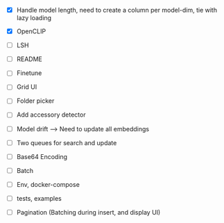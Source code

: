 - [x] Handle model length, need to create a column per model-dim, tie with lazy loading
- [x] OpenCLIP
- [ ] LSH
- [ ] README
- [ ] Finetune
- [ ] Grid UI
- [ ] Folder picker
- [ ] Add accessory detector
- [ ] Model drift --> Need to update all embeddings

- [ ] Two queues for search and update
- [ ] Base64 Encoding
- [ ] Batch
- [ ] Env, docker-compose

- [ ] tests, examples

- [ ] Pagination (Batching during insert, and display UI)